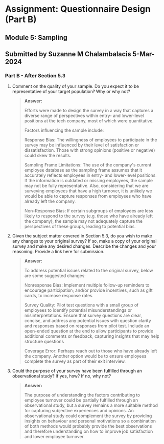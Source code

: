 # Assignment: Questionnaire Design (Part B)
## Module 5: Sampling
## Submitted by Suzanne M Chalambalacis 5-Mar-2024

### Part B - After Section 5.3

1. Comment on the quality of your sample. Do you expect it to be representative of your target population? Why or why not?

   >**Answer:**
   >
   > Efforts were made to design the survey in a way that captures a diverse range of perspectives within entry- and lower-level positions at the tech company, most of which were quantitative.
   > 
   > Factors influencing the sample include:
   > 
   > Response Bias: The willingness of employees to participate in the survey may be influenced by their level of satisfaction or dissatisfaction. Those with strong opinions (positive or negative) could skew the results.
   > 
   > Sampling Frame Limitations: The use of the company's current employee database as the sampling frame assumes that it accurately reflects employees in entry- and lower-level positions. If the information is outdated or missing employees, the sample may not be fully representative. Also, considering that we are surveying employees that have a high turnover, it is unlikely we would be able to capture responses from employees who have already left the company.
   > 
   > Non-Response Bias: If certain subgroups of employees are less likely to respond to the survey (e.g. those who have already left the company), the sample may not adequately capture the perspectives of these groups, leading to potential bias.

2. Given the subject matter covered in Section 5.3, do you wish to make any changes to your original survey? If so, make a copy of your original survey and make any desired changes. Describe the changes and your reasoning. Provide a link here for submission.

   >**Answer:**
   >
   > To address potential issues related to the original survey, below are some suggested changes:
   > 
   > Nonresponse Bias: Implement multiple follow-up reminders to encourage participation; and/or provide incentives, such as gift cards, to increase response rates.
   > 
   > Survey Quality: Pilot test questions with a small group of employees to identify potential misunderstandings or misinterpretations. Ensure that survey questions are clear, concise, and address any potential issues with question clarity and responses based on responses from pilot test.
   > Include an open-ended question at the end to allow participants to provide additional comments or feedback, capturing insights that may help structure questions
   > 
   > Coverage Error: Perhaps reach out to those who have already left the company. Another option would be to ensure employees complete the survey as part of their exit interview.

3. Could the purpose of your survey have been fulfilled through an observational study? If yes, how? If no, why not?

   >**Answer:**
   >
   > The purpose of understanding the factors contributing to employee turnover could be partially fulfilled through an observational study, but a survey remains a more suitable method for capturing subjective experiences and opinions. An observational study could complement the survey by providing insights on behaviour and personal motivations so a combination of both methods would probably provide the best observations and therefore understanding on how to improve job satisfaction and lower employee turnover.
